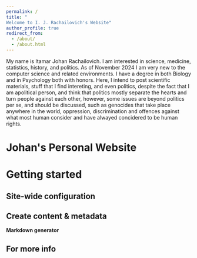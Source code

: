 ```yaml
---
permalink: /
title: "
Welcome to I. J. Rachailovich's Website"
author_profile: true
redirect_from: 
  - /about/
  - /about.html
---
```


My name is Itamar Johan Rachailovich. I am interested in science, medicine, statistics, history, and politics. As of November 2024 I am very new to the computer science and  related environments. I have a degree in both Biology and in Psychology both with honors. Here, I intend to post scientific materials, stuff that I find intereting, and even politics, despite the fact that I am apolitical person, and think that politics mostly separate the hearts and turn people against each other, however, some issues are beyond politics per se, and should be discussed, such as genocides that take place anywhere in the world, oppression, discrimination and offences against what most human consider and have alwayed concidered to be human rights. 

Johan's Personal Website
======


Getting started
======


Site-wide configuration
------

Create content & metadata
------

**Markdown generator**


For more info
------
